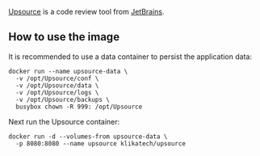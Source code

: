 [Upsource](https://www.jetbrains.com/upsource/) is a code review tool from [JetBrains](https://www.jetbrains.com/).

## How to use the image

It is recommended to use a data container to persist the application data:

```
docker run --name upsource-data \
  -v /opt/Upsource/conf \
  -v /opt/Upsource/data \
  -v /opt/Upsource/logs \
  -v /opt/Upsource/backups \
  busybox chown -R 999: /opt/Upsource
```

Next run the Upsource container:

```
docker run -d --volumes-from upsource-data \
  -p 8080:8080 --name upsource klikatech/upsource
```
